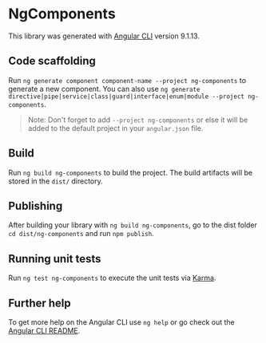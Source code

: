 # NgComponents

This library was generated with [Angular CLI](https://github.com/angular/angular-cli) version 9.1.13.

## Code scaffolding

Run `ng generate component component-name --project ng-components` to generate a new component. You can also use `ng generate directive|pipe|service|class|guard|interface|enum|module --project ng-components`.
> Note: Don't forget to add `--project ng-components` or else it will be added to the default project in your `angular.json` file. 

## Build

Run `ng build ng-components` to build the project. The build artifacts will be stored in the `dist/` directory.

## Publishing

After building your library with `ng build ng-components`, go to the dist folder `cd dist/ng-components` and run `npm publish`.

## Running unit tests

Run `ng test ng-components` to execute the unit tests via [Karma](https://karma-runner.github.io).

## Further help

To get more help on the Angular CLI use `ng help` or go check out the [Angular CLI README](https://github.com/angular/angular-cli/blob/master/README.md).
